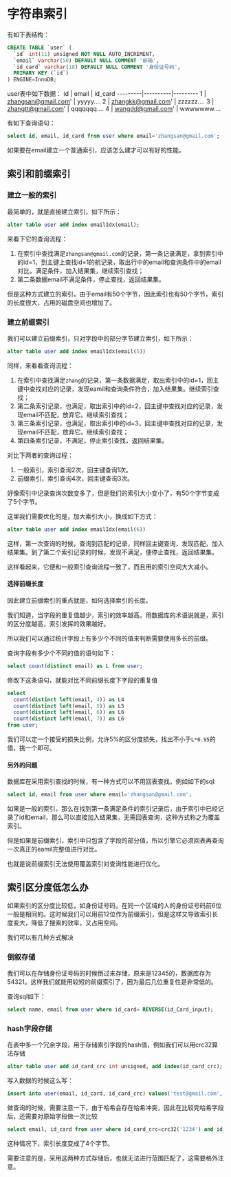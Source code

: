 # 字符串索引
有如下表结构：
```sql
CREATE TABLE `user` (
  `id` int(11) unsigned NOT NULL AUTO_INCREMENT,
  `email` varchar(50) DEFAULT NULL COMMENT '邮箱',
  `id_card` varchar(18) DEFAULT NULL COMMENT '身份证号码',
  PRIMARY KEY (`id`)
) ENGINE=InnoDB;
```

user表中如下数据：
id | email | id_card
---------|----------|---------
 1 | zhangsan@gmail.com' | yyyyy....
 2 | zhangkk@gmail.com' | zzzzzz....
 3 | zhangtt@gmail.com' | qqqqqqq....
 4 | wangdd@gmail.com' | wwwwwww....

有如下查询语句：
```sql
select id, email, id_card from user where email='zhangsan@gmail.com';
```

如果要在email建立一个普通索引，应该怎么建才可以有好的性能。

## 索引和前缀索引
### 建立一般的索引
最简单的，就是直接建立索引，如下所示：
```sql
alter table user add index emailIdx(email);
```

来看下它的查询流程：
1. 在索引中查找满足`zhangsan@gmail.com`的记录，第一条记录满足，拿到索引中的id=1，到主键上查找id=1的航记录，取出行中的email和查询条件中的email对比，满足条件，加入结果集，继续索引查找；
2. 第二条数据email不满足条件，停止查找，返回结果集。

但是这种方式建立的索引，由于email有50个字节，因此索引也有50个字节，索引的长度很大，占用的磁盘空间也增加了。

### 建立前缀索引
我们可以建立前缀索引，只对字段中的部分字节建立索引，如下所示：
```sql
alter table user add index emailIdx(email(5))
```

同样，来看看查询流程：
1. 在索引中查找满足`zhang`的记录，第一条数据满足，取出索引中的id=1，回主键中查找对应的记录，发现eamil和查询条件符合，加入结果集。继续索引查找；
2. 第二条索引记录，也满足，取出索引中的id=2，回主键中查找对应的记录，发现email不匹配，放弃它。继续索引查找；
3. 第三条索引记录，也满足，取出索引中的id=3，回主键中查找对应的记录，发现email不匹配，放弃它。继续索引查找；
4. 第四条索引记录，不满足，停止索引查找，返回结果集。

对比下两者的查询过程：
1. 一般索引，索引查询2次，回主键查询1次。
2. 前缀索引，索引查询4次，回主键查询3次。

好像索引中记录查询次数变多了，但是我们的索引大小变小了，有50个字节变成了5个字节。

这里我们需要优化的是，加大索引大小，换成如下方式：
```sql
alter table user add index emailIdx(email(6))
```
这样，第一次查询的时候，查询到匹配的记录，同样回主键查询，发现匹配，加入结果集。到了第二个索引记录的时候，发现不满足，便停止查找，返回结果集。

这样看起来，它便和一般索引查询流程一致了，而且用的索引空间大大减小。

#### 选择前缀长度
因此建立前缀索引的重点就是，如何选择索引的长度。

我们知道，当字段的重复值越少，索引的效率越高。用数据库的术语说就是，索引的区分度越高，索引发挥的效果越好。

所以我们可以通过统计字段上有多少个不同的值来判断需要使用多长的前缀。

查询字段有多少个不同的值的语句如下：
```sql
select count(distinct email) as L from user;
```

修改下这条语句，就能对比不同前缀长度下字段的重复值
```sql
select 
  count(distinct left(email, 4)) as L4
  count(distinct left(email, 5)) as L5
  count(distinct left(email, 6)) as L6
  count(distinct left(email, 7)) as L6
from user;
```
我们可以定一个接受的损失比例，允许5%的区分度损失，找出不小于`L*0.95`的值，挑一个即可。

#### 另外的问题
数据库在采用索引查找的时候，有一种方式可以不用回表查找。例如如下的sql:
```sql
select id, email from user where email='zhangsan@gmail.com';
```
如果是一般的索引，那么在找到第一条满足条件的索引记录后，由于索引中已经记录了id和email，那么可以直接加入结果集，无需回表查询，这种方式称之为覆盖索引。

但是如果是前缀索引，索引中只包含了字段的部分值，所以引擎它必须回表再查询一次真正的eamil完整值进行对比。

也就是说前缀索引无法使用覆盖索引对查询性能进行优化。

## 索引区分度低怎么办
如果索引的区分度比较低，如身份证号码，在同一个区域的人的身份证号码前6位一般是相同的。这时候我们可以用前12位作为前缀索引，但是这样又导致索引长度变大，降低了搜索的效率，又占用空间。

我们可以有几种方式解决

### 倒叙存储
我们可以在存储身份证号码的时候倒过来存储，原来是12345的，数据库存为54321。这样我们就能用较短的前缀索引了，因为最后几位重复性是非常低的。

查询sql如下：
```sql
select name, email from user where id_card= REVERSE(id_Card_input);
```

### hash字段存储
在表中多一个冗余字段，用于存储索引字段的hash值，例如我们可以用crc32算法存储
```sql
alter table user add id_card_crc int unsigned, add index(id_card_crc);
```

写入数据的时候这么写：
```sql
insert into user(email, id_card, id_card_crc) values('test@gmail.com', '1234', crc32('1234'));
```

做查询的时候，需要注意一下，由于哈希会存在哈希冲突，因此在比较完哈希字段后，还需要对原始字段做一次比较
```sql
select email, id_card from user where id_card_crc=crc32('1234') and id_card='1234';
```

这种情况下，索引长度变成了4个字节。

需要注意的是，采用这两种方式存储后，也就无法进行范围匹配了，这需要格外注意。